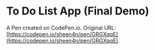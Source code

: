 # To Do List App (Final Demo)

A Pen created on CodePen.io. Original URL: [https://codepen.io/sheen4n/pen/GRGXqqE](https://codepen.io/sheen4n/pen/GRGXqqE).

